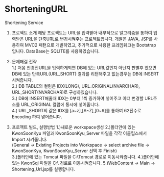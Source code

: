 # ShorteningURL
Shortening Service

1. 프로젝트 소개
 해당 프로젝트는 URL을 입력받아 내부적으로 알고리즘을 통하여 입력받은 URL을 단축URL로 변경시켜주는 프로젝트입니다.
 개발은 JAVA, JSP를 사용하여 MVC2 패턴으로 개발하였고, 추가적으로 사용한 프레임웨크는 Bootstrap입니다.
 DataBase는 SQLITE를 사용하였습니다.

2. 문제해결 전략  
  1.) 처음 번경전URL을 입력하게되면 DB에 있는 URL값인지 아닌지 판별후 있으면 DB에 있는 단축URL(URL_SHORT) 결과를 리턴해주고 
   없는경우는 DB에 INSERT 시켜줍니다.    
  2.) DB TABLE의 컬럼은 IDX(LONG), URL_ORIGINAL(NVARCHAR), URL_SHORT(NVARCHAR)로 구성하였습니다.  
  3.) DB에 INSERT해줄때 IDX는 0부터 1씩 증가하여 넣어주고 이떄 변경할 URL주소를 URL_ORIGINAL 컬럼에 동시에 넣어줍니다.  
  4.) URL_SHORT의 값은 IDX를 [a~z],[A~Z],[0~9]를 통하여 62진수로 Encoding 하여 넣어줍니다.
 
 
3. 프로젝트 빌드, 실행방법
 1.)새로운 workspace생성 
 2.)폴더안에 있는 KwonSoonKyu 파일과 KwonSoonKyu_Server 파일을 각각 이클립스에서 Import 시켜줍니다.  
    (General -> Existing Projects into Workspace -> select archive file -> KwonSoonKyu, KwonSoonKyu_Server 선택 후 Finish)    
 3.)폴터안에 있는 Tomcat 파일을 C:\Tomcat 경로로 이동시켜줍니다. 
 4.)폴더안에 있는 KwonSql 파일을 C:\ 경로로 이동시켜줍니다. 
 5.)WebContent -> Main -> Shortening_Url.jsp를 실행합니다.



